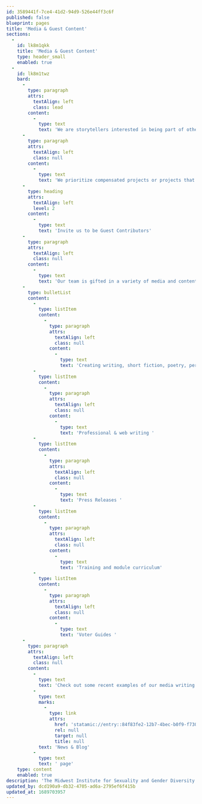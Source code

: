 ```yaml
---
id: 3589441f-7ce4-41d2-94d9-526e44ff3c6f
published: false
blueprint: pages
title: 'Media & Guest Content'
sections:
  -
    id: lk8m1qkk
    title: 'Media & Guest Content'
    type: header_small
    enabled: true
  -
    id: lk8m1twz
    bard:
      -
        type: paragraph
        attrs:
          textAlign: left
          class: lead
        content:
          -
            type: text
            text: 'We are storytellers interested in being part of others’ commitment to telling stories, bringing in diverse perspectives, and ensuring the voices of queer and trans people are centered in mass media. '
      -
        type: paragraph
        attrs:
          textAlign: left
          class: null
        content:
          -
            type: text
            text: 'We prioritize compensated projects or projects that mutually benefit all parties involved.'
      -
        type: heading
        attrs:
          textAlign: left
          level: 2
        content:
          -
            type: text
            text: 'Invite us to be Guest Contributors'
      -
        type: paragraph
        attrs:
          textAlign: left
          class: null
        content:
          -
            type: text
            text: 'Our team is gifted in a variety of media and content writing formats, including: '
      -
        type: bulletList
        content:
          -
            type: listItem
            content:
              -
                type: paragraph
                attrs:
                  textAlign: left
                  class: null
                content:
                  -
                    type: text
                    text: 'Creating writing, short fiction, poetry, personal essays '
          -
            type: listItem
            content:
              -
                type: paragraph
                attrs:
                  textAlign: left
                  class: null
                content:
                  -
                    type: text
                    text: 'Professional & web writing '
          -
            type: listItem
            content:
              -
                type: paragraph
                attrs:
                  textAlign: left
                  class: null
                content:
                  -
                    type: text
                    text: 'Press Releases '
          -
            type: listItem
            content:
              -
                type: paragraph
                attrs:
                  textAlign: left
                  class: null
                content:
                  -
                    type: text
                    text: 'Training and module curriculum'
          -
            type: listItem
            content:
              -
                type: paragraph
                attrs:
                  textAlign: left
                  class: null
                content:
                  -
                    type: text
                    text: 'Voter Guides '
      -
        type: paragraph
        attrs:
          textAlign: left
          class: null
        content:
          -
            type: text
            text: 'Check out some recent examples of our media writing on our '
          -
            type: text
            marks:
              -
                type: link
                attrs:
                  href: 'statamic://entry::84f83fe2-12b7-4bec-b0f9-f730268f9a2e'
                  rel: null
                  target: null
                  title: null
            text: 'News & Blog'
          -
            type: text
            text: ' page'
    type: content
    enabled: true
description: 'The Midwest Institute for Sexuality and Gender Diversity team are storytellers interested in being part of others’ commitment to telling stories, bringing in diverse perspectives, and ensuring the voices of queer and trans people are centered in mass media.'
updated_by: dcd190a9-db32-4705-ad6a-2795ef6f415b
updated_at: 1689703957
---
```

